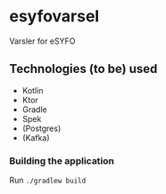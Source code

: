 # esyfovarsel
Varsler for eSYFO

## Technologies (to be) used
* Kotlin
* Ktor
* Gradle
* Spek
* (Postgres)
* (Kafka)

### Building the application
Run `./gradlew build`